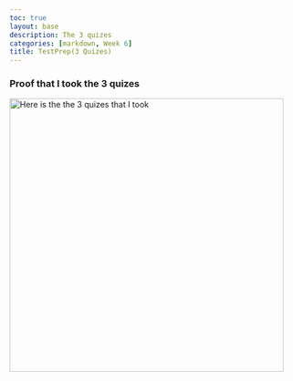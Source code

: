 ```yaml
---
toc: true
layout: base
description: The 3 quizes
categories: [markdown, Week 6]
title: TestPrep(3 Quizes)
---
```


### Proof that I took the 3 quizes
<img src='{{ "/images/aptestprep.PNG" | relative_url }}' width='480' alt='Here is the the 3 quizes that I took'>
